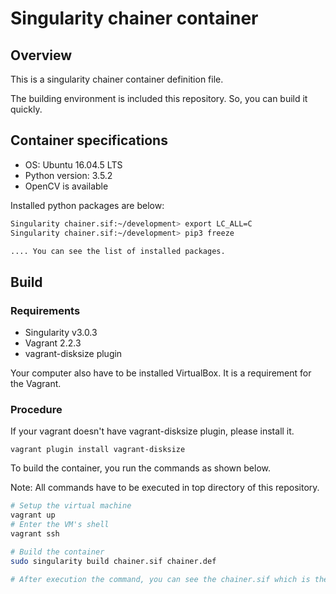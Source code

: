 Singularity chainer container
=====

## Overview
This is a singularity chainer container definition file.

The building environment is included this repository. So, you can build it quickly.

## Container specifications
- OS: Ubuntu 16.04.5 LTS
- Python version: 3.5.2
- OpenCV is available

Installed python packages are below:
```sh
Singularity chainer.sif:~/development> export LC_ALL=C
Singularity chainer.sif:~/development> pip3 freeze

.... You can see the list of installed packages.
```

## Build
### Requirements
- Singularity v3.0.3
- Vagrant 2.2.3
- vagrant-disksize plugin

Your computer also have to be installed VirtualBox. It is a requirement for the Vagrant.

### Procedure
If your vagrant doesn't have vagrant-disksize plugin, please install it.

```shell
vagrant plugin install vagrant-disksize
```

To build the container, you run the commands as shown below.

Note: All commands have to be executed in top directory of this repository.
```sh
# Setup the virtual machine
vagrant up
# Enter the VM's shell
vagrant ssh

# Build the container
sudo singularity build chainer.sif chainer.def

# After execution the command, you can see the chainer.sif which is the container
```